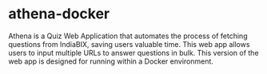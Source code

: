 # athena-docker
Athena is a Quiz Web Application that automates the process of fetching questions from IndiaBIX, saving users valuable time. This web app allows users to input multiple URLs to answer questions in bulk. This version of the web app is designed for running within a Docker environment.
